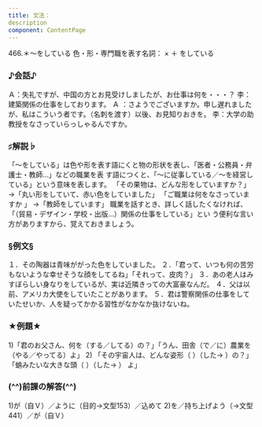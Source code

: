 ```yaml
---
title: 文法：
description
component: ContentPage
---
```



466.＊～をしている
色・形・専門職を表す名詞： × ＋ をしている
### ♪会話♪
Ａ：失礼ですが、中国の方とお見受けしましたが、お仕事は何を・・・？
李：建築関係の仕事をしております。
Ａ ：さようでございますか。申し遅れましたが、私はこういう者です。（名刺を渡す）以後、お見知りおきを。
李：大学の助教授をなさっていらっしゃるんですか。
### ♯解説♭
「～をしている」は色や形を表す語にくと物の形状を表し、「医者・公務員・弁護士・教師…」などの職業を表 す語につくと、「～に従事している／～を経営している」という意味を表します。
「その果物は、どんな形をしていますか？」 →「丸い形をしていて、赤い色をしていました」
「ご職業は何をなさっていますか 」
→「教師をしています」 職業を話すとき、詳しく話したくなければ、「（貿易・デザイン・学校・出版…）関係の仕事をしている」とい
う便利な言い方がありますから、覚えておきましょう。
### §例文§
１．その陶器は青味ががった色をしていました。
２．「君って、いつも何の苦労もないような幸せそうな顔をしてるね」「それって、皮肉？」 ３．あの老人はみすぼらしい身なりをしているが、実は近隣きっての大富豪なんだ。
４．父は以前、アメリカ大使をしていたことがあります。
５．君は警察関係の仕事をしていたせいか、人を疑ってかかる習性がなかなか抜けないね。
### ★例題★
1)「君のお父さん、何を（する／してる）の？」「うん、田舎（で／に）農業を（やる／やってる）よ」
2) 「その宇宙人は、どんな姿形（ ）（した→ ）の？」「蛸みたいな大きな頭（ ）（した→ ）
よ」        
### (^^)前課の解答(^^)
1)が（自Ｖ）／ように（目的→文型153）／込めて
2)を／持ち上げよう（→文型441）／が（自Ｖ）
